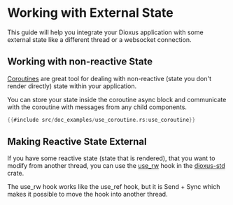# Working with External State

This guide will help you integrate your Dioxus application with some external state like a different thread or a websocket connection.

## Working with non-reactive State 

[Coroutines](../../reference/use_coroutine.md) are great tool for dealing with non-reactive (state you don't render directly) state within your application.


You can store your state inside the coroutine async block and communicate with the coroutine with messages from any child components.

```rust
{{#include src/doc_examples/use_coroutine.rs:use_coroutine}}
```

## Making Reactive State External

If you have some reactive state (state that is rendered), that you want to modify from another thread, you can use the [use_rw](https://github.com/DioxusLabs/dioxus-std/blob/master/src/utils/rw/use_rw.rs) hook in the [dioxus-std](https://github.com/DioxusLabs/dioxus-std) crate. 


The use_rw hook works like the use_ref hook, but it is Send + Sync which makes it possible to move the hook into another thread.

